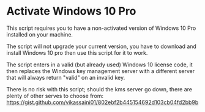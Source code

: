 # Activate Windows 10 Pro

This script requires you to have a non-activated version of Windows 10 Pro installed on your machine. 

The script will not upgrade your current version, you have to download and install Windows 10 pro then use this script for it to work.

The script enters in a valid (but already used) Windows 10 license code, it then replaces the Windows key management server with a different server that will always return "valid" on an invalid key. 

There is no risk with this script; should the kms server go down, there are plenty of other serves to choose from: https://gist.github.com/vikassaini01/802ebf2b445154692d103cb04fd2bb9b
